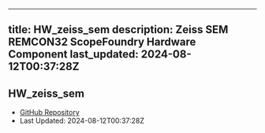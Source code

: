 
---
title: HW_zeiss_sem
description: Zeiss SEM REMCON32 ScopeFoundry Hardware Component
last_updated: 2024-08-12T00:37:28Z
---

## HW_zeiss_sem

- [GitHub Repository](https://github.com/ScopeFoundry/HW_zeiss_sem)
- Last Updated: 2024-08-12T00:37:28Z

